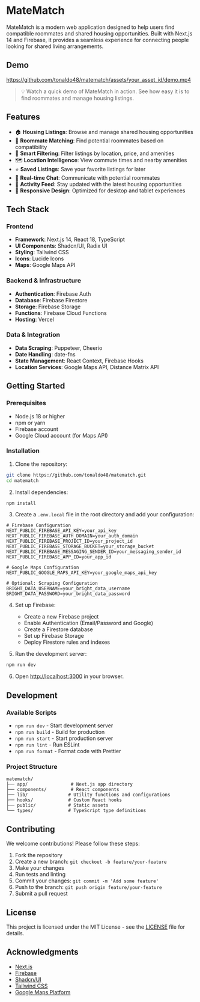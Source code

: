 # MateMatch

MateMatch is a modern web application designed to help users find compatible roommates and shared housing opportunities. Built with Next.js 14 and Firebase, it provides a seamless experience for connecting people looking for shared living arrangements.

## Demo

https://github.com/tonaldo48/matematch/assets/your_asset_id/demo.mp4

> 💡 Watch a quick demo of MateMatch in action. See how easy it is to find roommates and manage housing listings.

## Features

- 🏠 **Housing Listings**: Browse and manage shared housing opportunities
- 👥 **Roommate Matching**: Find potential roommates based on compatibility
- 🎯 **Smart Filtering**: Filter listings by location, price, and amenities
- 🗺️ **Location Intelligence**: View commute times and nearby amenities
- ⭐ **Saved Listings**: Save your favorite listings for later
- 💬 **Real-time Chat**: Communicate with potential roommates
- 🔔 **Activity Feed**: Stay updated with the latest housing opportunities
- 📱 **Responsive Design**: Optimized for desktop and tablet experiences

## Tech Stack

### Frontend
- **Framework**: Next.js 14, React 18, TypeScript
- **UI Components**: Shadcn/UI, Radix UI
- **Styling**: Tailwind CSS
- **Icons**: Lucide Icons
- **Maps**: Google Maps API

### Backend & Infrastructure
- **Authentication**: Firebase Auth
- **Database**: Firebase Firestore
- **Storage**: Firebase Storage
- **Functions**: Firebase Cloud Functions
- **Hosting**: Vercel

### Data & Integration
- **Data Scraping**: Puppeteer, Cheerio
- **Date Handling**: date-fns
- **State Management**: React Context, Firebase Hooks
- **Location Services**: Google Maps API, Distance Matrix API

## Getting Started

### Prerequisites

- Node.js 18 or higher
- npm or yarn
- Firebase account
- Google Cloud account (for Maps API)

### Installation

1. Clone the repository:
```bash
git clone https://github.com/tonaldo48/matematch.git
cd matematch
```

2. Install dependencies:
```bash
npm install
```

3. Create a `.env.local` file in the root directory and add your configuration:
```env
# Firebase Configuration
NEXT_PUBLIC_FIREBASE_API_KEY=your_api_key
NEXT_PUBLIC_FIREBASE_AUTH_DOMAIN=your_auth_domain
NEXT_PUBLIC_FIREBASE_PROJECT_ID=your_project_id
NEXT_PUBLIC_FIREBASE_STORAGE_BUCKET=your_storage_bucket
NEXT_PUBLIC_FIREBASE_MESSAGING_SENDER_ID=your_messaging_sender_id
NEXT_PUBLIC_FIREBASE_APP_ID=your_app_id

# Google Maps Configuration
NEXT_PUBLIC_GOOGLE_MAPS_API_KEY=your_google_maps_api_key

# Optional: Scraping Configuration
BRIGHT_DATA_USERNAME=your_bright_data_username
BRIGHT_DATA_PASSWORD=your_bright_data_password
```

4. Set up Firebase:
   - Create a new Firebase project
   - Enable Authentication (Email/Password and Google)
   - Create a Firestore database
   - Set up Firebase Storage
   - Deploy Firestore rules and indexes

5. Run the development server:
```bash
npm run dev
```

6. Open [http://localhost:3000](http://localhost:3000) in your browser.

## Development

### Available Scripts

- `npm run dev` - Start development server
- `npm run build` - Build for production
- `npm run start` - Start production server
- `npm run lint` - Run ESLint
- `npm run format` - Format code with Prettier

### Project Structure

```
matematch/
├── app/                # Next.js app directory
├── components/         # React components
├── lib/               # Utility functions and configurations
├── hooks/             # Custom React hooks
├── public/            # Static assets
└── types/             # TypeScript type definitions
```

## Contributing

We welcome contributions! Please follow these steps:

1. Fork the repository
2. Create a new branch: `git checkout -b feature/your-feature`
3. Make your changes
4. Run tests and linting
5. Commit your changes: `git commit -m 'Add some feature'`
6. Push to the branch: `git push origin feature/your-feature`
7. Submit a pull request

## License

This project is licensed under the MIT License - see the [LICENSE](LICENSE) file for details.

## Acknowledgments

- [Next.js](https://nextjs.org/)
- [Firebase](https://firebase.google.com/)
- [Shadcn/UI](https://ui.shadcn.com/)
- [Tailwind CSS](https://tailwindcss.com/)
- [Google Maps Platform](https://developers.google.com/maps)
